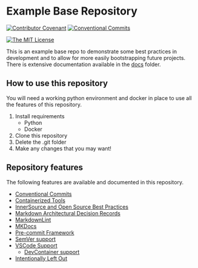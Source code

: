 # Example Base Repository

[![Contributor Covenant](https://img.shields.io/badge/Contributor%20Covenant-2.1-4baaaa.svg)](code_of_conduct.md)
[![Conventional Commits](https://img.shields.io/badge/Conventional%20Commits-1.0.0-yellow.svg)](https://conventionalcommits.org)

[![The MIT License](https://img.shields.io/badge/license-MIT-orange.svg)](http://opensource.org/licenses/MIT)

This is an example base repo to demonstrate some best practices in development and to allow for more easily bootstrapping future projects. There is extensive documentation available in the [docs](docs/README.md) folder.

## How to use this repository

You will need a working python environment and docker in place to use all the features of this repository.

1. Install requirements
   - Python
   - Docker
2. Clone this repository
3. Delete the .git folder
4. Make any changes that you may want!

## Repository features

The following features are available and documented in this repository.

- [Conventional Commits](docs/ConventionalCommits.md)
- [Containerized Tools](docs/ContainerizedTools.md)
- [InnerSource and Open Source Best Practices](docs/OpenSourcePractices.md)
- [Markdown Architectural Decision Records](docs/MADRs/README.md)
- [MarkdownLint](docs/MarkdownLint.md)
- [MKDocs](docs/MKDocs.md)
- [Pre-commit Framework](PreCommit.md)
- [SemVer support](docs/SemVer.md)
- [VSCode Support](docs/VSCode.md)
  - [DevContainer support](docs/VSCode.md#devcontainer-support)
- [Intentionally Left Out](docs/README.md#intentionally-left-out)

<!-- markdownlint-disable-file MD033 -->